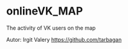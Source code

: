 # onlineVK_MAP
The activity of VK users on the map

Autor: Irgit Valery https://github.com/tarbagan
